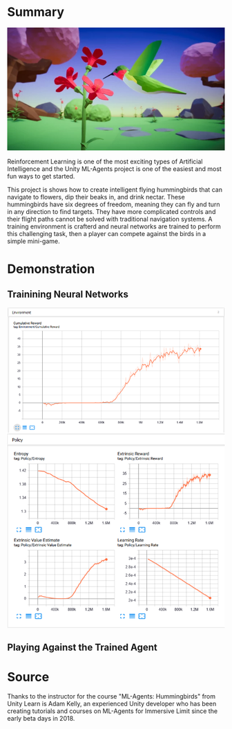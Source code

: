 # Summary
![Humming Bird](img/humming_bird.webp)

Reinforcement Learning is one of the most exciting types of Artificial Intelligence and the Unity ML-Agents project is one of the easiest and most fun ways to get started. 

This project is shows how to create intelligent flying hummingbirds that can navigate to flowers, dip their beaks in, and drink nectar. These hummingbirds have six degrees of freedom, meaning they can fly and turn in any direction to find targets. They have more complicated controls and their flight paths cannot be solved with traditional navigation systems. A training environment is crafterd and neural networks are trained to perform this challenging task, then a player can compete against the birds in a simple mini-game.

# Demonstration

## Trainining Neural Networks
![Cumulative Reward](img/cum_reward.png)
![Policy](img/policy.png)

## Playing Against the Trained Agent

# Source

Thanks to the instructor for the course "ML-Agents: Hummingbirds" from Unity Learn is Adam Kelly, an experienced Unity developer who has been creating tutorials and courses on ML-Agents for Immersive Limit since the early beta days in 2018.
